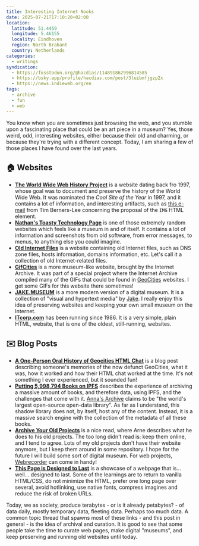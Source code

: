 ```yaml
---
title: Interesting Internet Nooks
date: 2025-07-21T17:10:20+02:00
location:
  latitude: 51.4459
  longitude: 5.46155
  locality: Eindhoven
  region: North Brabant
  country: Netherlands
categories:
  - writings
syndication:
  - https://fosstodon.org/@hacdias/114891862996814585
  - https://bsky.app/profile/hacdias.com/post/3luibmfjgzp2x
  - https://news.indieweb.org/en
tags:
  - archive
  - fun
  - web
---
```


You know when you are sometimes just browsing the web, and you stumble upon a fascinating place that could be an art piece in a museum? Yes, those weird, odd, interesting websites, either because their old and charming, or because they're trying with a different concept. Today, I am sharing a few of those places I have found over the last years.

<!--more-->

## 🏠 Websites

- [**The World Wide Web History Project**](http://1997.webhistory.org/) is a website dating back fro 1997, whose goal was to document and preserve the history of the World Wide Web. It was nominated the *Cool Site of the Year* in 1997, and it contains a lot of information, and interesting artifacts, such as [this e-mail](http://1997.webhistory.org/www.lists/www-talk.1993q1/0186.html) from Tim Berners-Lee concerning the proposal of the `IMG` HTML element.
- [**Nathan's Toasty Technology Page**](http://toastytech.com/) is one of those extremely random websites which feels like a museum in and of itself. It contains a lot of information and screenshots from old software, from error messages, to menus, to anything else you could imagine.
- [**Old Internet Files**](https://rscott.org/OldInternetFiles/) is a website containing old Internet files, such as DNS zone files, hosts information, domains information, etc. Let's call it a collection of old Internet-related files.
- [**GifCities**](https://gifcities.org/) is a more museum-like website, brought by the Internet Archive. It was part of a special project where the Internet Archive compiled many of the GIFs that could be found in [GeoCities](https://en.wikipedia.org/wiki/GeoCities) websites. I get some GIFs for this website there sometimes!
- [**JAKE.MUSEUM**](https://jake.museum/) is a more modern version of a digital museum. It is a collection of "visual and hypertext media" by [Jake](https://jakelazaroff.com/). I really enjoy this idea of preserving websites and keeping your own small museum on the Internet. 
- [**ITcorp.com**](https://itcorp.com) has been running since 1986. It is a very simple, plain HTML, website, that is one of the oldest, still-running, websites.


## ✉️ Blog Posts

- [**A One-Person Oral History of Geocities HTML Chat**](https://web.archive.org/web/20230627165311/https://cohost.org/mcc/post/325362-a-one-person-oral-hi) is a blog post describing someone's memories of the now defunct GeoCities, what it was, how it worked and how their HTML chat worked at the time. It's not something I ever experienced, but it sounded fun!
- [**Putting 5,998,794 Books on IPFS**](https://web.archive.org/web/20230610234800/https://annas-blog.org/putting-5,998,794-books-on-ipfs.html) describes the experience of archiving a massive amount of books, and therefore data, using IPFS, and the challenges that come with it. [Anna's Archive](https://annas-archive.org/) claims to be "the world's largest open-source open-data library". As far as I understand, this shadow library does not, by itself, host any of the content. Instead, it is a massive search engine with the collection of the metadata of all these books.
- [**Archive Your Old Projects**](https://web.archive.org/web/20231112182024/https://arne.me/articles/archive-your-old-projects) is a nice read, where Arne describes what he does to his old projects. The too long didn't read is: keep them online, and I tend to agree. Lots of my old projects don't have their website anymore, but I keep them around in some repository. I hope for the future I will build some sort of digital museum. For web projects, [Webrecorder](https://webrecorder.net/) can come in handy!
- [**This Page is Designed to Last**](https://jeffhuang.com/designed_to_last/) is a showcase of a webpage that is... well... designed to last. Some of the learnings are to return to vanilla HTML/CSS, do not minimize the HTML, prefer one long page over several, avoid hotlinking, use native fonts, compress imagines and reduce the risk of broken URLs.

Today, we as society, produce terabytes - or is it already petabytes? - of data daily, mostly temporary data, fleeting data. Perhaps too much data. A common topic thread that spawns most of these links - and this post in general - is the idea of archival and curation. It is good to see that some people take the time to curate web pages, make digital "museums", and keep preserving and running old websites until today.
